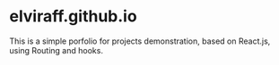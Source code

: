 # elviraff.github.io
This is a simple porfolio for projects demonstration, based on React.js, using Routing and hooks.
